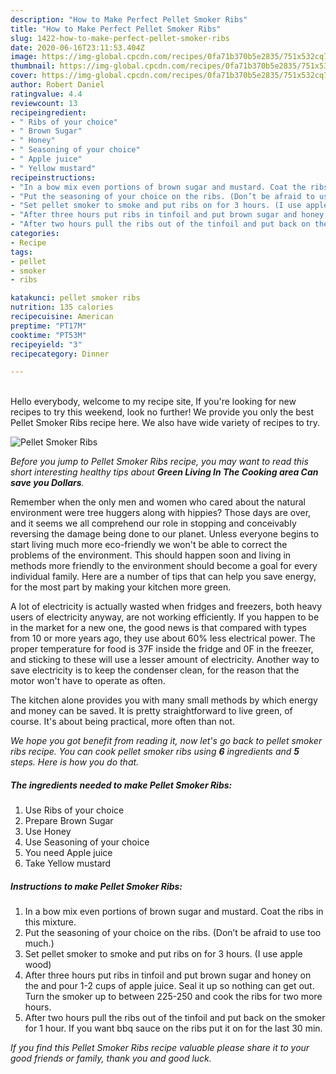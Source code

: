```yaml
---
description: "How to Make Perfect Pellet Smoker Ribs"
title: "How to Make Perfect Pellet Smoker Ribs"
slug: 1422-how-to-make-perfect-pellet-smoker-ribs
date: 2020-06-16T23:11:53.404Z
image: https://img-global.cpcdn.com/recipes/0fa71b370b5e2835/751x532cq70/pellet-smoker-ribs-recipe-main-photo.jpg
thumbnail: https://img-global.cpcdn.com/recipes/0fa71b370b5e2835/751x532cq70/pellet-smoker-ribs-recipe-main-photo.jpg
cover: https://img-global.cpcdn.com/recipes/0fa71b370b5e2835/751x532cq70/pellet-smoker-ribs-recipe-main-photo.jpg
author: Robert Daniel
ratingvalue: 4.4
reviewcount: 13
recipeingredient:
- " Ribs of your choice"
- " Brown Sugar"
- " Honey"
- " Seasoning of your choice"
- " Apple juice"
- " Yellow mustard"
recipeinstructions:
- "In a bow mix even portions of brown sugar and mustard. Coat the ribs in this mixture."
- "Put the seasoning of your choice on the ribs. (Don’t be afraid to use too much.)"
- "Set pellet smoker to smoke and put ribs on for 3 hours. (I use apple wood)"
- "After three hours put ribs in tinfoil and put brown sugar and honey on the and pour 1-2 cups of apple juice. Seal it up so nothing can get out. Turn the smoker up to between 225-250 and cook the ribs for two more hours."
- "After two hours pull the ribs out of the tinfoil and put back on the smoker for 1 hour. If you want bbq sauce on the ribs put it on for the last 30 min."
categories:
- Recipe
tags:
- pellet
- smoker
- ribs

katakunci: pellet smoker ribs 
nutrition: 135 calories
recipecuisine: American
preptime: "PT17M"
cooktime: "PT53M"
recipeyield: "3"
recipecategory: Dinner

---
```

<br>
Hello everybody, welcome to my recipe site, If you're looking for new recipes to try this weekend, look no further! We provide you only the best Pellet Smoker Ribs recipe here. We also have wide variety of recipes to try.
<br>


![Pellet Smoker Ribs](https://img-global.cpcdn.com/recipes/0fa71b370b5e2835/751x532cq70/pellet-smoker-ribs-recipe-main-photo.jpg)

<i>Before you jump to Pellet Smoker Ribs recipe, you may want to read this short interesting healthy tips about 
<strong>Green Living In The Cooking area Can save you Dollars</strong>.</i>
</br>

Remember when the only men and women who cared about the natural environment were tree huggers along with hippies? Those days are over, and it seems we all comprehend our role in stopping and conceivably reversing the damage being done to our planet. Unless everyone begins to start living much more eco-friendly we won't be able to correct the problems of the environment. This should happen soon and living in methods more friendly to the environment should become a goal for every individual family. Here are a number of tips that can help you save energy, for the most part by making your kitchen more green.

A lot of electricity is actually wasted when fridges and freezers, both heavy users of electricity anyway, are not working efficiently. If you happen to be in the market for a new one, the good news is that compared with types from 10 or more years ago, they use about 60% less electrical power. The proper temperature for food is 37F inside the fridge and 0F in the freezer, and sticking to these will use a lesser amount of electricity. Another way to save electricity is to keep the condenser clean, for the reason that the motor won't have to operate as often.

The kitchen alone provides you with many small methods by which energy and money can be saved. It is pretty straightforward to live green, of course. It's about being practical, more often than not.


<i>We hope you got benefit from reading it, now let's go back to pellet smoker ribs recipe. You can cook pellet smoker ribs using <strong>6</strong> ingredients and <strong>5</strong> steps. Here is how you do that.
</i>

##### The ingredients needed to make Pellet Smoker Ribs:

1. Use  Ribs of your choice
1. Prepare  Brown Sugar
1. Use  Honey
1. Use  Seasoning of your choice
1. You need  Apple juice
1. Take  Yellow mustard


##### Instructions to make Pellet Smoker Ribs:

1. In a bow mix even portions of brown sugar and mustard. Coat the ribs in this mixture.
1. Put the seasoning of your choice on the ribs. (Don’t be afraid to use too much.)
1. Set pellet smoker to smoke and put ribs on for 3 hours. (I use apple wood)
1. After three hours put ribs in tinfoil and put brown sugar and honey on the and pour 1-2 cups of apple juice. Seal it up so nothing can get out. Turn the smoker up to between 225-250 and cook the ribs for two more hours.
1. After two hours pull the ribs out of the tinfoil and put back on the smoker for 1 hour. If you want bbq sauce on the ribs put it on for the last 30 min.


<i>If you find this Pellet Smoker Ribs recipe valuable please share it to your good friends or family, thank you and good luck.</i>
